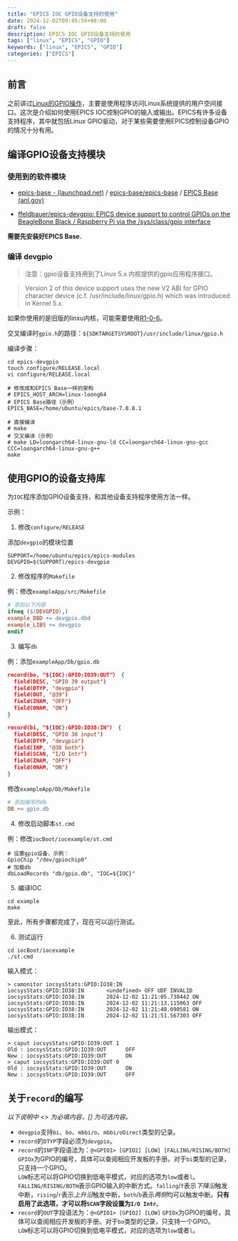 ```yaml
---
title: "EPICS IOC GPIO设备支持的使用"
date: 2024-12-02T09:45:59+08:00
draft: false
description: EPICS IOC GPIO设备支持的使用
tags: ["linux", "EPICS", "GPIO"]
keywords: ["linux", "EPICS", "GPIO"]
categories: ["EPICS"]
---
```


## 前言

之前讲过[Linux的GPIO操作](../linux-gpio操作其一)，主要是使用程序访问Linux系统提供的用户空间接口。这次是介绍如何使用EPICS IOC控制GPIO的输入或输出。EPICS有许多设备支持程序，其中就包括Linux GPIO驱动，对于某些需要使用EPICS控制设备GPIO的情况十分有用。

## 编译GPIO设备支持模块

### 使用到的软件模块

- [epics-base - (launchpad.net)](https://git.launchpad.net/epics-base) / [epics-base/epics-base](https://github.com/epics-base/epics-base) / [EPICS Base (anl.gov)](https://epics.anl.gov/base/index.php)

- [ffeldbauer/epics-devgpio: EPICS device support to control GPIOs on the BeagleBone Black / Raspberry Pi via the /sys/class/gpio interface](https://github.com/ffeldbauer/epics-devgpio/)

**需要先安装好EPICS Base.**

### 编译 devgpio

> 注意：gpio设备支持用到了Linux 5.x 内核提供的gpio应用程序接口。

> Version 2 of this device support uses the new V2 ABI for GPIO character device (c.f. /usr/include/linux/gpio.h) which was introduced in Kernel 5.x.

如果你使用的是旧版的linxu内核，可能需要使用[R1-0-6](https://github.com/ffeldbauer/epics-devgpio/releases/tag/R1-0-6)。

交叉编译时`gpio.h`的路径：`${SDKTARGETSYSROOT}/usr/include/linux/gpio.h`

编译步骤：

``` shell
cd epics-devgpio
touch configure/RELEASE.local
vi configure/RELEASE.local

# 修改成和EPICS Base一样的架构
# EPICS_HOST_ARCH=linux-loong64
# EPICS Base路径（示例）
EPICS_BASE=/home/ubuntu/epics/base-7.0.8.1

# 直接编译
# make
# 交叉编译（示例）
# make LD=loongarch64-linux-gnu-ld CC=loongarch64-linux-gnu-gcc CCC=loongarch64-linux-gnu-g++
make
```

## 使用GPIO的设备支持库

为`IOC`程序添加GPIO设备支持，和其他设备支持程序使用方法一样。

示例：

1. 修改`configure/RELEASE`

  添加`devgpio`的模块位置

  ``` shell { title="configure/RELEASE" }
  SUPPORT=/home/ubuntu/epics/epics-modules
  DEVGPIO=$(SUPPORT)/epics-devgpio
  ```

2. 修改程序的`Makefile`

  例：修改`exampleApp/src/Makefile`

  ``` Makefile
  # 添加以下内容
  ifneq ($(DEVGPIO),)
  example_DBD += devgpio.dbd
  example_LIBS += devgpio
  endif
  ```

3. 编写`db`

  例：添加`exampleApp/Db/gpio.db`

  ``` json { title="Db/gpio.db" }
  record(bo, "${IOC}:GPIO:IO39:OUT"） {
    field(DESC, "GPIO 39 output")
    field(DTYP, "devgpio")
    field(OUT, "@39")
    field(ZNAM, "OFF")
    field(ONAM, "ON")
  }

  record(bi, "${IOC}:GPIO:IO38:IN"） {
    field(DESC, "GPIO 38 input")
    field(DTYP, "devgpio")
    field(INP, "@38 both")
    field(SCAN, "I/O Intr")
    field(ZNAM, "OFF")
    field(ONAM, "ON")
  }
  ```

  修改`exampleApp/Db/Makefile`

  ``` Makefile { title="Db/Makefile" }
  # 添加编写的db
  DB += gpio.db
  ```

4. 修改启动脚本`st.cmd`

  例：修改`iocBoot/iocexample/st.cmd`

  ``` shell { title="st.cmd" }
  # 设置gpio设备，示例：
  GpioChip "/dev/gpiochip0"
  # 加载db
  dbLoadRecords "db/gpio.db", "IOC=${IOC}"
  ```

5. 编译IOC

  ``` shell
  cd example
  make
  ```

至此，所有步骤都完成了，现在可以运行测试。

6. 测试运行

``` shell
cd iocBoot/iocexample
./st.cmd
```

输入模式：

``` shell
> camonitor iocsysStats:GPIO:IO38:IN
iocsysStats:GPIO:IO38:IN       <undefined> OFF UDF INVALID
iocsysStats:GPIO:IO38:IN       2024-12-02 11:21:05.738442 ON
iocsysStats:GPIO:IO38:IN       2024-12-02 11:21:13.115063 OFF
iocsysStats:GPIO:IO38:IN       2024-12-02 11:21:48.090581 ON
iocsysStats:GPIO:IO38:IN       2024-12-02 11:21:51.567303 OFF
```

输出模式：

``` shell
> caput iocsysStats:GPIO:IO39:OUT 1
Old : iocsysStats:GPIO:IO39:OUT      OFF
New : iocsysStats:GPIO:IO39:OUT      ON
> caput iocsysStats:GPIO:IO39:OUT 0
Old : iocsysStats:GPIO:IO39:OUT      ON
New : iocsysStats:GPIO:IO39:OUT      OFF
```

## 关于`record`的编写

*以下说明中 <> 为必填内容，[] 为可选内容。*

* `devgpio`支持`bi`、`bo`、`mbbi/o`、`mbbi/oDirect`类型的记录。
* `record`的`DTYP`字段必须为`devgpio`。
* `record`的`INP`字段语法为：`@<GPIO1> [GPIO2] [LOW] [FALLING/RISING/BOTH]`
  `GPIOx`为GPIO的编号，具体可以查阅相应开发板的手册。对于`bi`类型的记录，只支持一个GPIO。  
  `LOW`标志可以将GPIO切换到低电平模式，对应的选项为`low`或者`l`。
  `FALLING/RISING/BOTH`表示GPIO输入的中断方式。`falling`/`f`表示*下降沿*触发中断，`rising`/`r`表示*上升沿*触发中断，`both`/`b`表示*两侧*均可以触发中断。**只有启用了此选项，才可以将`SCAN`字段设置为`I/O Intr`**。
* `record`的`OUT`字段语法为：`@<GPIO1> [GPIO2] [LOW]`
  `GPIOx`为GPIO的编号，具体可以查阅相应开发板的手册。对于`bo`类型的记录，只支持一个GPIO。  
  `LOW`标志可以将GPIO切换到低电平模式，对应的选项为`low`或者`l`。

